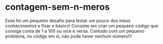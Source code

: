 # contagem-sem-n-meros
Esse foi um pequeno desafio para testar um pouco dos meus conhecimentos e fixar o básico! Consiste em criar um pequeno código que consiga conta de 1 a 100 ou vice e versa. Contudo com um pequeno problema, no código em si, não pode haver nenhum número!!!
